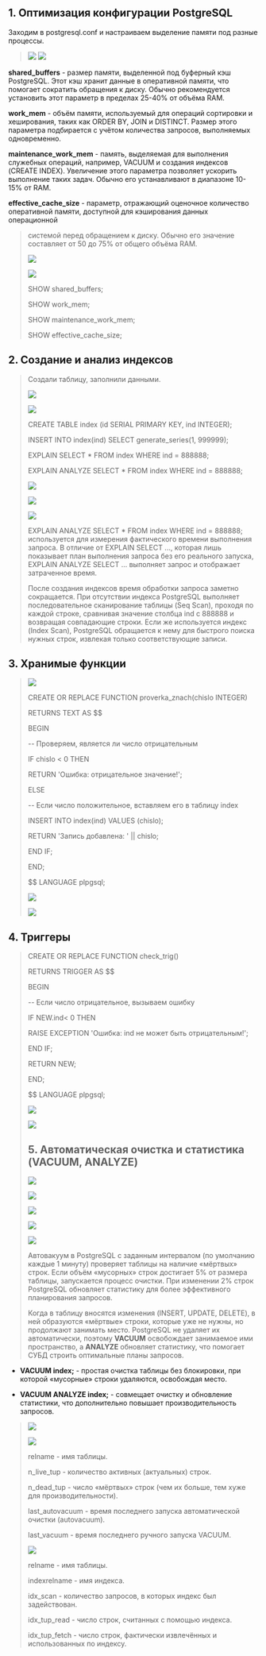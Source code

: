 ## **1.  Оптимизация конфигурации PostgreSQL**

Заходим в postgresql.conf и настраиваем выделение памяти под разные
процессы.

> ![](media/image1.png)
> ![](media/image2.png)

 **shared_buffers** - размер памяти, выделенной под буферный кэш
 PostgreSQL. Этот кэш хранит данные в оперативной памяти, что помогает
 сократить обращения к диску. Обычно рекомендуется установить этот
 параметр в пределах 25-40% от объёма RAM.

 **work_mem** - объём памяти, используемый для операций сортировки и
 хеширования, таких как ORDER BY, JOIN и DISTINCT. Размер этого
 параметра подбирается с учётом количества запросов, выполняемых
 одновременно.

 **maintenance_work_mem** - память, выделяемая для выполнения служебных
 операций, например, VACUUM и создания индексов (CREATE INDEX).
 Увеличение этого параметра позволяет ускорить выполнение таких задач.
 Обычно его устанавливают в диапазоне 10-15% от RAM.

 **effective_cache_size** - параметр, отражающий оценочное количество
 оперативной памяти, доступной для кэширования данных операционной
> системой перед обращением к диску. Обычно его значение составляет от
> 50 до 75% от общего объёма RAM.
>
> ![](media/image3.png)
>
> ![](media/image4.png)
>
> SHOW shared_buffers;
>
> SHOW work_mem;
>
> SHOW maintenance_work_mem;
>
> SHOW effective_cache_size;

## **2.  Создание и анализ индексов**

> Создали таблицу, заполнили данными.
>
> ![](media/image5.png)
>
> ![](media/image6.png)
>
> CREATE TABLE index (id SERIAL PRIMARY KEY, ind INTEGER);
>
> INSERT INTO index(ind) SELECT generate_series(1, 999999);
>
> EXPLAIN SELECT \* FROM index WHERE ind = 888888;
>
> EXPLAIN ANALYZE SELECT \* FROM index WHERE ind = 888888;
>
> ![](media/image7.png)
>
> ![](media/image8.png)
>
> ![](media/image9.png)
>
> EXPLAIN ANALYZE SELECT \* FROM index WHERE ind = 888888;\
> используется для измерения фактического времени выполнения запроса. В
> отличие от EXPLAIN SELECT \..., которая лишь показывает план
> выполнения запроса без его реального запуска, EXPLAIN ANALYZE SELECT
> \... выполняет запрос и отображает затраченное время.
>
> После создания индексов время обработки запроса заметно сокращается.
> При отсутствии индекса PostgreSQL выполняет последовательное
> сканирование таблицы (Seq Scan), проходя по каждой строке, сравнивая
> значение столбца ind с 888888 и возвращая совпадающие строки. Если же
> используется индекс (Index Scan), PostgreSQL обращается к нему для
> быстрого поиска нужных строк, извлекая только соответствующие записи.

## **3.  Хранимые функции**

> ![](media/image10.png)
>
> CREATE OR REPLACE FUNCTION proverka_znach(chislo INTEGER)
>
> RETURNS TEXT AS \$\$
>
> BEGIN
>
> \-- Проверяем, является ли число отрицательным
>
> IF chislo \< 0 THEN
>
> RETURN \'Ошибка: отрицательное значение!\';
>
> ELSE
>
> \-- Если число положительное, вставляем его в таблицу index
>
> INSERT INTO index(ind) VALUES (chislo);
>
> RETURN \'Запись добавлена: \' \|\| chislo;
>
> END IF;
>
> END;
>
> \$\$ LANGUAGE plpgsql;
>
> ![](media/image11.png)
>
> ![](media/image12.png)

## **4.  Триггеры**

> CREATE OR REPLACE FUNCTION check_trig()
>
> RETURNS TRIGGER AS \$\$
>
> BEGIN
>
> \-- Если число отрицательное, вызываем ошибку
>
> IF NEW.ind\< 0 THEN
>
> RAISE EXCEPTION \'Ошибка: ind не может быть отрицательным!\';
>
> END IF;
>
> RETURN NEW;
>
> END;
>
> \$\$ LANGUAGE plpgsql;
>
> ![](media/image13.png)
>
> ![](media/image14.png)
>
> ## **5. Автоматическая очистка и статистика (VACUUM, ANALYZE)**
>
> ![](media/image15.png)
>
> ![](media/image16.png)
>
> ![](media/image17.png)
>
> ![](media/image18.png)
>
> ![](media/image19.png)
>
> Автовакуум в PostgreSQL с заданным интервалом (по умолчанию каждые 1
> минуту) проверяет таблицы на наличие «мёртвых» строк. Если объём
> «мусорных» строк достигает 5% от размера таблицы, запускается процесс
> очистки. При изменении 2% строк PostgreSQL обновляет статистику для
> более эффективного планирования запросов.
>
> Когда в таблицу вносятся изменения (INSERT, UPDATE, DELETE), в ней
> образуются «мёртвые» строки, которые уже не нужны, но продолжают
> занимать место. PostgreSQL не удаляет их автоматически, поэтому
> **VACUUM** освобождает занимаемое ими пространство, а **ANALYZE**
> обновляет статистику, что помогает СУБД строить оптимальные планы
> запросов.

-   **VACUUM index;** - простая очистка таблицы без блокировки, при
    которой «мусорные» строки удаляются, освобождая место.

-   **VACUUM ANALYZE index;** - совмещает очистку и обновление
    статистики, что дополнительно повышает производительность запросов.

> ![](media/image20.png)
>
> ![](media/image21.png)
>
> relname - имя таблицы.
>
> n_live_tup - количество активных (актуальных) строк.
>
> n_dead_tup - число «мёртвых» строк (чем их больше, тем хуже для
> производительности).
>
> last_autovacuum - время последнего запуска автоматической очистки
> (autovacuum).
>
> last_vacuum - время последнего ручного запуска VACUUM.
>
> ![](media/image22.png)
>
> relname - имя таблицы.
>
> indexrelname - имя индекса.
>
> idx_scan - количество запросов, в которых индекс был задействован.
>
> idx_tup_read - число строк, считанных с помощью индекса.
>
> idx_tup_fetch - число строк, фактически извлечённых и использованных
> по индексу.
